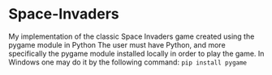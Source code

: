 # Space-Invaders
My implementation of the classic Space Invaders game created using the pygame module in Python
The user must have Python, and more specifically the pygame module installed locally in order to play the game.
In Windows one may do it by the following command: `pip install pygame` 
